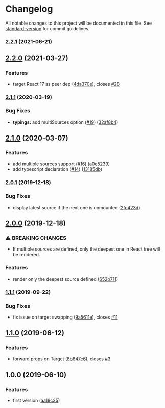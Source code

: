# Changelog

All notable changes to this project will be documented in this file. See [standard-version](https://github.com/conventional-changelog/standard-version) for commit guidelines.

### [2.2.1](https://github.com/gregberge/react-teleporter/compare/v2.2.0...v2.2.1) (2021-06-21)

## [2.2.0](https://github.com/gregberge/react-teleporter/compare/v2.1.1...v2.2.0) (2021-03-27)


### Features

* target React 17 as peer dep ([4da370e](https://github.com/gregberge/react-teleporter/commit/4da370ee8b81fd261d3c6255fbc9c43115355ce4)), closes [#28](https://github.com/gregberge/react-teleporter/issues/28)

### [2.1.1](https://github.com/gregberge/react-teleporter/compare/v2.1.0...v2.1.1) (2020-03-19)


### Bug Fixes

* **typings:** add multiSources option ([#19](https://github.com/gregberge/react-teleporter/issues/19)) ([32af8b4](https://github.com/gregberge/react-teleporter/commit/32af8b422cdc366d1a5b5c03fc15c341efaece98))

## [2.1.0](https://github.com/gregberge/react-teleporter/compare/v2.0.1...v2.1.0) (2020-03-07)


### Features

* add multiple sources support ([#16](https://github.com/gregberge/react-teleporter/issues/16)) ([a0c5239](https://github.com/gregberge/react-teleporter/commit/a0c5239438aa9b8ef4274cb4d9701996e916eaa6))
* add typescript declaration ([#14](https://github.com/gregberge/react-teleporter/issues/14)) ([13185db](https://github.com/gregberge/react-teleporter/commit/13185dbdb370376bee57d149c550c1f9b1dc3791))

### [2.0.1](https://github.com/gregberge/react-teleporter/compare/v2.0.0...v2.0.1) (2019-12-18)


### Bug Fixes

* display latest source if the next one is unmounted ([2fc423d](https://github.com/gregberge/react-teleporter/commit/2fc423dc6264d4f065480c80c102106a4ca994ea))

## [2.0.0](https://github.com/smooth-code/react-teleporter/compare/v1.1.1...v2.0.0) (2019-12-18)


### ⚠ BREAKING CHANGES

* If multiple sources are defined, only the deepest one in React tree will be rendered.

### Features

* render only the deepest source defined ([652b711](https://github.com/smooth-code/react-teleporter/commit/652b711))

### [1.1.1](https://github.com/smooth-code/react-teleporter/compare/v1.1.0...v1.1.1) (2019-09-22)


### Bug Fixes

* fix issue on target swapping ([9a5611e](https://github.com/smooth-code/react-teleporter/commit/9a5611e)), closes [#11](https://github.com/smooth-code/react-teleporter/issues/11)

## [1.1.0](https://github.com/smooth-code/react-teleporter/compare/v1.0.0...v1.1.0) (2019-06-12)


### Features

* forward props on Target ([8b647c6](https://github.com/smooth-code/react-teleporter/commit/8b647c6)), closes [#3](https://github.com/smooth-code/react-teleporter/issues/3)



## 1.0.0 (2019-06-10)


### Features

* first version ([aa19c35](https://github.com/smooth-code/react-teleporter/commit/aa19c35))
